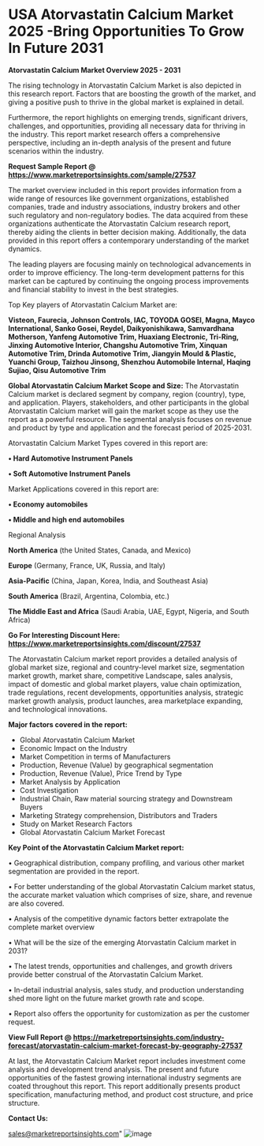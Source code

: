 # USA Atorvastatin Calcium Market 2025 -Bring Opportunities To Grow In Future 2031

<Strong> Atorvastatin Calcium Market Overview 2025 - 2031</strong>

The rising technology in Atorvastatin Calcium Market is also depicted in this research report. Factors that are boosting the growth of the market, and giving a positive push to thrive in the global market is explained in detail.

Furthermore, the report highlights on emerging trends, significant drivers, challenges, and opportunities, providing all necessary data for thriving in the industry. This report market research offers a comprehensive perspective, including an in-depth analysis of the present and future scenarios within the industry.

<strong>Request Sample Report @ <a href=https://www.marketreportsinsights.com/sample/27537>https://www.marketreportsinsights.com/sample/27537</a></strong>

The market overview included in this report provides information from a wide range of resources like government organizations, established companies, trade and industry associations, industry brokers and other such regulatory and non-regulatory bodies. The data acquired from these organizations authenticate the Atorvastatin Calcium research report, thereby aiding the clients in better decision making. Additionally, the data provided in this report offers a contemporary understanding of the market dynamics.

The leading players are focusing mainly on technological advancements in order to improve efficiency. The long-term development patterns for this market can be captured by continuing the ongoing process improvements and financial stability to invest in the best strategies.

Top Key players of Atorvastatin Calcium Market are:

<strong>Visteon, Faurecia, Johnson Controls, IAC, TOYODA GOSEI, Magna, Mayco International, Sanko Gosei, Reydel, Daikyonishikawa, Samvardhana Motherson, Yanfeng Automotive Trim, Huaxiang Electronic, Tri-Ring, Jinxing Automotive Interior, Changshu Automotive Trim, Xinquan Automotive Trim, Drinda Automotive Trim, Jiangyin Mould & Plastic, Yuanchi Group, Taizhou Jinsong, Shenzhou Automobile Internal, Haqing Sujiao, Qisu Automotive Trim</strong>

<strong><b>Global Atorvastatin Calcium Market Scope and Size:</b></strong>
The Atorvastatin Calcium market is declared segment by company, region (country), type, and application. Players, stakeholders, and other participants in the global Atorvastatin Calcium market will gain the market scope as they use the report as a powerful resource. The segmental analysis focuses on revenue and product by type and application and the forecast period of 2025-2031.

Atorvastatin Calcium Market Types covered in this report are:

<strong>• Hard Automotive Instrument Panels

• Soft Automotive Instrument Panels</strong>

Market Applications covered in this report are:

<strong>• Economy automobiles

• Middle and high end automobiles</strong> 

Regional Analysis

<strong>North America</strong> (the United States, Canada, and Mexico)

<strong>Europe</strong> (Germany, France, UK, Russia, and Italy)

<strong>Asia-Pacific</strong> (China, Japan, Korea, India, and Southeast Asia)

<strong>South America</strong> (Brazil, Argentina, Colombia, etc.)

<strong>The Middle East and Africa</strong> (Saudi Arabia, UAE, Egypt, Nigeria, and South Africa)

<strong>Go For Interesting Discount Here: <a href=https://www.marketreportsinsights.com/discount/27537>https://www.marketreportsinsights.com/discount/27537</a></strong>

The Atorvastatin Calcium market report provides a detailed analysis of global market size, regional and country-level market size, segmentation market growth, market share, competitive Landscape, sales analysis, impact of domestic and global market players, value chain optimization, trade regulations, recent developments, opportunities analysis, strategic market growth analysis, product launches, area marketplace expanding, and technological innovations.

<strong><b>Major factors covered in the report:</b></strong>
<ul>
  <li>Global Atorvastatin Calcium Market </li>
  <li>Economic Impact on the Industry</li>
  <li>Market Competition in terms of Manufacturers</li>
  <li>Production, Revenue (Value) by geographical segmentation</li>
  <li>Production, Revenue (Value), Price Trend by Type</li>
  <li>Market Analysis by Application</li>
  <li>Cost Investigation</li>
  <li>Industrial Chain, Raw material sourcing strategy and Downstream Buyers</li>
  <li>Marketing Strategy comprehension, Distributors and Traders</li>
  <li>Study on Market Research Factors</li>
  <li>Global Atorvastatin Calcium Market Forecast</li>
</ul>

<strong><b>Key Point of the Atorvastatin Calcium Market report:</b></strong>

• Geographical distribution, company profiling, and various other market segmentation are provided in the report.

• For better understanding of the global Atorvastatin Calcium market status, the accurate market valuation which comprises of size, share, and revenue are also covered.

• Analysis of the competitive dynamic factors better extrapolate the complete market overview

• What will be the size of the emerging Atorvastatin Calcium market in 2031?

• The latest trends, opportunities and challenges, and growth drivers provide better construal of the Atorvastatin Calcium Market.

• In-detail industrial analysis, sales study, and production understanding shed more light on the future market growth rate and scope.

• Report also offers the opportunity for customization as per the customer request.

<strong><b>View Full Report @ <a href=https://marketreportsinsights.com/industry-forecast/atorvastatin-calcium-market-forecast-by-geography-27537>https://marketreportsinsights.com/industry-forecast/atorvastatin-calcium-market-forecast-by-geography-27537</a></b></strong>


At last, the Atorvastatin Calcium Market report includes investment come analysis and development trend analysis. The present and future opportunities of the fastest growing international industry segments are coated throughout this report. This report additionally presents product specification, manufacturing method, and product cost structure, and price structure.

<strong>Contact Us:</strong>

sales@marketreportsinsights.com"
![image](https://github.com/user-attachments/assets/c68645b9-f627-4d30-805a-072ee866643a)
